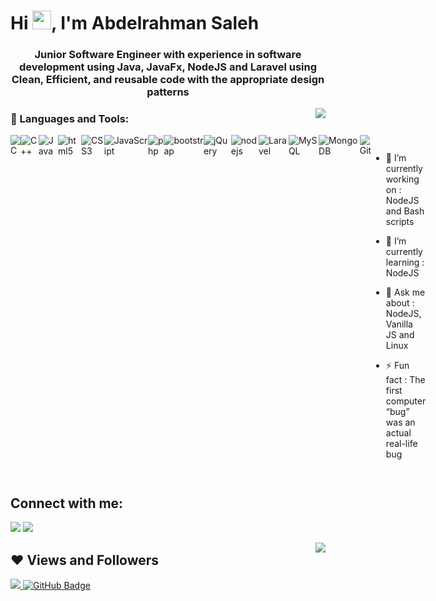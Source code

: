 <h1 align="left">Hi <img src="https://raw.githubusercontent.com/MartinHeinz/MartinHeinz/master/wave.gif" width="30px">, I'm Abdelrahman Saleh</h1>
<h3 align="center">Junior Software Engineer with experience in software development using Java, JavaFx, NodeJS and Laravel using Clean, Efficient, and reusable code with the appropriate design patterns</h3>
<img src="https://github-readme-stats.vercel.app/api/top-langs/?username=AmSaleh21&theme=midnight-purple" align="right"/>


### 🔭 Languages and Tools:
<div style="display: flex;">
  <img alt="C" src="https://img.shields.io/badge/C-00599C?style=for-the-badge&logo=c&logoColor=white"/>
  <img alt="C++" src="https://img.shields.io/badge/C%2B%2B-00599C?style=for-the-badge&logo=c%2B%2B&logoColor=white"/>
  <img alt="Java" src="https://img.shields.io/badge/java-%23ED8B00.svg?&style=for-the-badge&logo=java&logoColor=white"/>
  <img alt="html5" src="https://img.shields.io/badge/HTML5-E34F26?style=for-the-badge&logo=html5&logoColor=white"/>
  <img alt="CSS3" src="https://img.shields.io/badge/CSS3-1572B6?style=for-the-badge&logo=css3&logoColor=white"/>
  <img alt="JavaScript" src="https://img.shields.io/badge/javascript%20-%23323330.svg?&style=for-the-badge&logo=javascript&logoColor=%23F7DF1E"/>
  <img alt="php" src="https://img.shields.io/badge/PHP-777BB4?style=for-the-badge&logo=php&logoColor=white"/>
  
  <img alt="bootstrap" src="https://img.shields.io/badge/Bootstrap-563D7C?style=for-the-badge&logo=bootstrap&logoColor=white"/>
  <img alt="jQuery" src="https://img.shields.io/badge/jQuery-0769AD?style=for-the-badge&logo=jquery&logoColor=white"/>
  <img alt="nodejs" src="https://img.shields.io/badge/Node.js-43853D?style=for-the-badge&logo=node.js&logoColor=white"/>
  <img alt="Laravel" src="https://img.shields.io/badge/Laravel-FF2D20?style=for-the-badge&logo=laravel&logoColor=white"/>
   
  <img alt="MySQL" src="https://img.shields.io/badge/MySQL-00000F?style=for-the-badge&logo=mysql&logoColor=white"/>
  <img alt="MongoDB" src="https://img.shields.io/badge/MongoDB-4EA94B?style=for-the-badge&logo=mongodb&logoColor=white"/>
  
  <img alt="Git" src="https://img.shields.io/badge/git%20-%23F05033.svg?&style=for-the-badge&logo=git&logoColor=white"/>
  

<!--
  <img alt="react" src="https://img.shields.io/badge/React-20232A?style=for-the-badge&logo=react&logoColor=61DAFB"/>
  <img alt="vue" src="https://img.shields.io/badge/Vue.js-35495E?style=for-the-badge&logo=vue.js&logoColor=4FC08D"/>
  <img alt="Django" src="https://img.shields.io/badge/Django-092E20?style=for-the-badge&logo=django&logoColor=white"/>
-->


- 🔭 I’m currently working on : NodeJS and Bash scripts
- 🌱 I’m currently learning : NodeJS
- 💬 Ask me about : NodeJS, Vanilla JS and Linux
- ⚡ Fun fact : The first computer “bug” was an actual real-life bug

  <!-- - 👯 I’m looking to collaborate on ... -->
  <!-- - 🤔 I’m looking for help with ... -->
  <!-- - 📫 How to reach me: ... -->
  <!-- - 😄 Pronouns: ... -->

</div>

## Connect with me:
<p align="left">
<a href = "https://www.linkedin.com/in/abdelrahman-saleh-4b384a237/"><img src="https://img.icons8.com/fluent/48/000000/linkedin.png"/></a>
<a href = "https://github.com/AmSaleh21"><img src="https://img.icons8.com/color/48/000000/github.png"/></a>
<!-- <a href = ""><img src="https://img.icons8.com/fluent/48/000000/twitter.png"/></a> -->
</p>

<img src="https://github-readme-stats.vercel.app/api?username=AmSaleh21&show_icons=true&theme=midnight-purple" align="right">

## ❤ Views and Followers
<a href="https://github.com/AmSaleh21/github-profile-views-counter">
    <img src="https://komarev.com/ghpvc/?username=AmSaleh21"> </a>
<a href="https://github.com/AmSaleh21?tab=followers"><img src="https://img.shields.io/github/followers/AmSaleh21?label=Followers&style=social" alt="GitHub Badge"></a>
